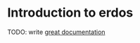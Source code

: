 # Introduction to erdos

TODO: write [great documentation](http://jacobian.org/writing/what-to-write/)
